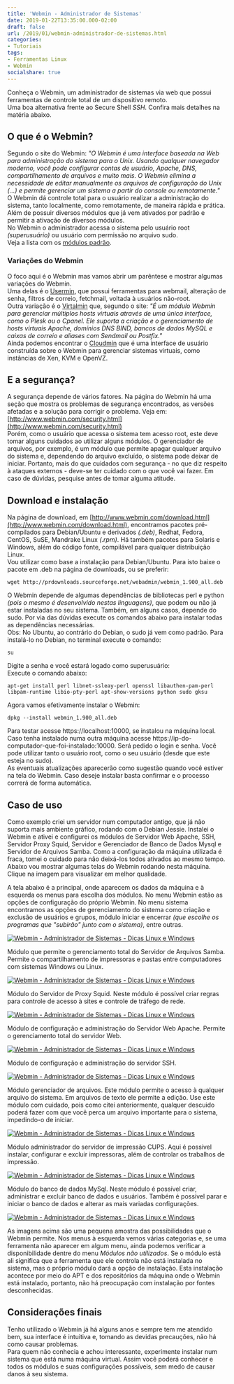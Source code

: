 ```yaml
---
title: 'Webmin - Administrador de Sistemas'
date: 2019-01-22T13:35:00.000-02:00
draft: false
url: /2019/01/webmin-administrador-de-sistemas.html
categories:
- Tutoriais
tags: 
- Ferramentas Linux
- Webmin
socialshare: true
---
```


Conheça o Webmin, um administrador de sistemas via web que possui ferramentas de controle total de um dispositivo remoto.  
Uma boa alternativa frente ao Secure Shell _SSH_. Confira mais detalhes na matéria abaixo.

<!--more--> 

## O que é o Webmin?

Segundo o site do Webmin: _"O Webmin é uma interface baseada na Web para administração do sistema para o Unix. Usando qualquer navegador moderno, você pode configurar contas de usuário, Apache, DNS, compartilhamento de arquivos e muito mais. O Webmin elimina a necessidade de editar manualmente os arquivos de configuração do Unix (...) e permite gerenciar um sistema a partir do console ou remotamente."_  
O Webmin dá controle total para o usuário realizar a administração do sistema, tanto localmente, como remotamente, de maneira rápida e prática. Além de possuir diversos módulos que já vem ativados por padrão e permitir a ativação de diversos módulos.  
No Webmin o administrador acessa o sistema pelo usuário root _(superusuário)_ ou usuário com permissão no arquivo sudo.  
Veja a lista com os [módulos padrão](http://www.webmin.com/standard.html).  
  
### Variações do Webmin

O foco aqui é o Webmin mas vamos abrir um parêntese e mostrar algumas variações do Webmin.  
Uma delas é o [Usermin](http://www.webmin.com/usermin.html), que possui ferramentas para webmail, alteração de senha, filtros de correio, fetchmail, voltada à usuários não-root.  
Outra variação é o [Virtalmin](http://www.webmin.com/virtualmin.html) que, segundo o site: _"É um módulo Webmin para gerenciar múltiplos hosts virtuais através de uma única interface, como o Plesk ou o Cpanel. Ele suporta a criação e o gerenciamento de hosts virtuais Apache, domínios DNS BIND, bancos de dados MySQL e caixas de correio e aliases com Sendmail ou Postfix."_  
Ainda podemos encontrar o [Cloudmin](http://www.webmin.com/cloudmin.html) que é uma interface de usuário construída sobre o Webmin para gerenciar sistemas virtuais, como instâncias de Xen, KVM e OpenVZ.  
  
## E a segurança?

  
A segurança depende de vários fatores. Na página do Webmin há uma seção que mostra os problemas de segurança encontrados, as versões afetadas e a solução para corrigir o problema. Veja em: [http://www.webmin.com/security.html](http://www.webmin.com/security.html)  
Porém, como o usuário que acessa o sistema tem acesso root, este deve tomar alguns cuidados ao utilizar alguns módulos. O gerenciador de arquivos, por exemplo, é um módulo que permite apagar qualquer arquivo do sistema e, dependendo do arquivo excluído, o sistema pode deixar de iniciar. Portanto, mais do que cuidados com segurança - no que diz respeito à ataques externos - deve-se ter cuidado com o que você vai fazer. Em caso de dúvidas, pesquise antes de tomar alguma atitude.  

## Download e instalação
  
Na página de download, em [http://www.webmin.com/download.html](http://www.webmin.com/download.html), encontramos pacotes pré-compilados para Debian/Ubuntu e derivados _(.deb)_, Redhat, Fedora, CentOS, SuSE, Mandrake Linux _(.rpm)_. Há também pacotes para Solaris e Windows, além do código fonte, compilável para qualquer distribuição Linux.  
Vou utilizar como base a instalação para Debian/Ubuntu. Para isto baixe o pacote em .deb na página de downloads, ou se preferir:  
  

`wget http://prdownloads.sourceforge.net/webadmin/webmin_1.900_all.deb`

  
O Webmin depende de algumas dependências de bibliotecas perl e python _(pois o mesmo é desenvolvido nestas linguagens)_, que podem ou não já estar instaladas no seu sistema. Também, em alguns casos, depende do sudo. Por via das dúvidas execute os comandos abaixo para instalar todas as dependências necessárias.  
Obs: No Ubuntu, ao contrário do Debian, o sudo já vem como padrão. Para instalá-lo no Debian, no terminal execute o comando:  
  
`su`

Digite a senha e você estará logado como superusuário:  
Execute o comando abaixo:  
  
`apt-get install perl libnet-ssleay-perl openssl libauthen-pam-perl libpam-runtime libio-pty-perl apt-show-versions python sudo gksu`

Agora vamos efetivamente instalar o Webmin:  
  
`dpkg --install webmin_1.900_all.deb`

  
Para testar acesse https://localhost:10000, se instalou na máquina local. Caso tenha instalado numa outra máquina acesse https://ip-do-computador-que-foi-instalado:10000. Será pedido o login e senha. Você pode utilizar tanto o usuário root, como o seu usuário (desde que este esteja no sudo).  
As eventuais atualizações aparecerão como sugestão quando você estiver na tela do Webmin. Caso deseje instalar basta confirmar e o processo correrá de forma automática.  
  

## Caso de uso

  
Como exemplo criei um servidor num computador antigo, que já não suporta mais ambiente gráfico, rodando com o Debian Jessie. Instalei o Webmin e ativei e configurei os módulos de Servidor Web Apache, SSH, Servidor Proxy Squid, Servidor e Gerenciador de Banco de Dados Mysql e Servidor de Arquivos Samba. Como a configuração da máquina utilizada é fraca, tomei o cuidado para não deixá-los todos ativados ao mesmo tempo. Abaixo vou mostrar algumas telas do Webmin rodando nesta máquina. Clique na imagem para visualizar em melhor qualidade.

A tela abaixo é a principal, onde aparecem os dados da máquina e à esquerda os menus para escolha dos módulos. No menu Webmin estão as opções de configuração do próprio Webmin. No menu sistema encontramos as opções de gerenciamento do sistema como criação e exclusão de usuários e grupos, módulo iniciar e encerrar _(que escolhe os programas que "subirão" junto com o sistema)_, entre outras.  
  
[![Webmin - Administrador de Sistemas - Dicas Linux e Windows](https://1.bp.blogspot.com/-2NsxQoZx648/XEZ8HuqdD1I/AAAAAAAAKLk/v292yJJX23Mqg6dIhB4rOxbDdk71nnVegCPcBGAYYCw/s640/Captura%2Bde%2Btela%2Bde%2B2019-01-09%2B23-52-06.png "Webmin - Administrador de Sistemas - Dicas Linux e Windows")](https://1.bp.blogspot.com/-2NsxQoZx648/XEZ8HuqdD1I/AAAAAAAAKLk/v292yJJX23Mqg6dIhB4rOxbDdk71nnVegCPcBGAYYCw/s1600/Captura%2Bde%2Btela%2Bde%2B2019-01-09%2B23-52-06.png)

  
Módulo que permite o gerenciamento total do Servidor de Arquivos Samba. Permite o compartilhamento de impressoras e pastas entre computadores com sistemas Windows ou Linux.  
  

[![Webmin - Administrador de Sistemas - Dicas Linux e Windows](https://3.bp.blogspot.com/-fiI4J-VslWw/XEZ8IKrzMxI/AAAAAAAAKLc/qWbZ4nnECi0LWSK0Ju4CT886phPrSn_AgCPcBGAYYCw/s640/Captura%2Bde%2Btela%2Bde%2B2019-01-09%2B23-55-58.png "Webmin - Administrador de Sistemas - Dicas Linux e Windows")](https://3.bp.blogspot.com/-fiI4J-VslWw/XEZ8IKrzMxI/AAAAAAAAKLc/qWbZ4nnECi0LWSK0Ju4CT886phPrSn_AgCPcBGAYYCw/s1600/Captura%2Bde%2Btela%2Bde%2B2019-01-09%2B23-55-58.png)

  
Módulo do Servidor de Proxy Squid. Neste módulo é possível criar regras para controle de acesso à sites e controle de tráfego de rede.  

[![Webmin - Administrador de Sistemas - Dicas Linux e Windows](https://2.bp.blogspot.com/-Og1qyH4d5Mc/XEZ8IkGfJZI/AAAAAAAAKLM/1NHzdaLyrLkNgUp0Bqym3kP_-M4tleK9QCPcBGAYYCw/s640/Captura%2Bde%2Btela%2Bde%2B2019-01-09%2B23-57-06.png "Webmin - Administrador de Sistemas - Dicas Linux e Windows")](https://2.bp.blogspot.com/-Og1qyH4d5Mc/XEZ8IkGfJZI/AAAAAAAAKLM/1NHzdaLyrLkNgUp0Bqym3kP_-M4tleK9QCPcBGAYYCw/s1600/Captura%2Bde%2Btela%2Bde%2B2019-01-09%2B23-57-06.png)

  
Módulo de configuração e administração do Servidor Web Apache. Permite o gerenciamento total do servidor Web.  

[![Webmin - Administrador de Sistemas - Dicas Linux e Windows](https://4.bp.blogspot.com/-thqqxk7DA1Q/XEZ8IvNHYSI/AAAAAAAAKLQ/1Na6E9DPwSo9jmXtdAwGJOsbhLfVwCWYwCPcBGAYYCw/s640/Captura%2Bde%2Btela%2Bde%2B2019-01-09%2B23-57-31.png "Webmin - Administrador de Sistemas - Dicas Linux e Windows")](https://4.bp.blogspot.com/-thqqxk7DA1Q/XEZ8IvNHYSI/AAAAAAAAKLQ/1Na6E9DPwSo9jmXtdAwGJOsbhLfVwCWYwCPcBGAYYCw/s1600/Captura%2Bde%2Btela%2Bde%2B2019-01-09%2B23-57-31.png)

  
Módulo de configuração e administração do servidor SSH.  

[![Webmin - Administrador de Sistemas - Dicas Linux e Windows](https://4.bp.blogspot.com/-H1weQr_ON5o/XEZ8I6p6SGI/AAAAAAAAKLU/DVg391HEW88x7169IPWEQNTUzSsnKeE0QCPcBGAYYCw/s640/Captura%2Bde%2Btela%2Bde%2B2019-01-09%2B23-57-46.png "Webmin - Administrador de Sistemas - Dicas Linux e Windows")](https://4.bp.blogspot.com/-H1weQr_ON5o/XEZ8I6p6SGI/AAAAAAAAKLU/DVg391HEW88x7169IPWEQNTUzSsnKeE0QCPcBGAYYCw/s1600/Captura%2Bde%2Btela%2Bde%2B2019-01-09%2B23-57-46.png)

  
Módulo gerenciador de arquivos. Este módulo permite o acesso à qualquer arquivo do sistema. Em arquivos de texto ele permite a edição. Use este módulo com cuidado, pois como citei anteriormente, qualquer descuido poderá fazer com que você perca um arquivo importante para o sistema, impedindo-o de iniciar.  

[![Webmin - Administrador de Sistemas - Dicas Linux e Windows](https://2.bp.blogspot.com/-UI4y--bG7sU/XEZ8KZgSD5I/AAAAAAAAKLg/2-SMiAITEIgdjQONaLX3IQHtc23SXW8zwCPcBGAYYCw/s640/Captura%2Bde%2Btela%2Bde%2B2019-01-09%2B23-58-58.png "Webmin - Administrador de Sistemas - Dicas Linux e Windows")](https://2.bp.blogspot.com/-UI4y--bG7sU/XEZ8KZgSD5I/AAAAAAAAKLg/2-SMiAITEIgdjQONaLX3IQHtc23SXW8zwCPcBGAYYCw/s1600/Captura%2Bde%2Btela%2Bde%2B2019-01-09%2B23-58-58.png)

  
Módulo administrador do servidor de impressão CUPS. Aqui é possível instalar, configurar e excluir impressoras, além de controlar os trabalhos de impressão.  

[![Webmin - Administrador de Sistemas - Dicas Linux e Windows](https://3.bp.blogspot.com/-q8FdQnHrU6Y/XEZ8MfUVy0I/AAAAAAAAKLY/wupgSNXUk3IwfvzZct2Bj96ijOT2CGHOwCPcBGAYYCw/s640/Captura%2Bde%2Btela%2Bde%2B2019-01-10%2B00-02-01.png "Webmin - Administrador de Sistemas - Dicas Linux e Windows")](https://3.bp.blogspot.com/-q8FdQnHrU6Y/XEZ8MfUVy0I/AAAAAAAAKLY/wupgSNXUk3IwfvzZct2Bj96ijOT2CGHOwCPcBGAYYCw/s1600/Captura%2Bde%2Btela%2Bde%2B2019-01-10%2B00-02-01.png)

  
Módulo do banco de dados MySql. Neste módulo é possível criar, administrar e excluir banco de dados e usuários. Também é possível parar e iniciar o banco de dados e alterar as mais variadas configurações.  

[![Webmin - Administrador de Sistemas - Dicas Linux e Windows](https://2.bp.blogspot.com/-diXgK3B8JXc/XEZ8IZdr5TI/AAAAAAAAKLk/EJh68SZ4TGU4ND_nPdV3r8PczuXkoZ82wCPcBGAYYCw/s640/Captura%2Bde%2Btela%2Bde%2B2019-01-09%2B23-56-37.png "Webmin - Administrador de Sistemas - Dicas Linux e Windows")](https://2.bp.blogspot.com/-diXgK3B8JXc/XEZ8IZdr5TI/AAAAAAAAKLk/EJh68SZ4TGU4ND_nPdV3r8PczuXkoZ82wCPcBGAYYCw/s1600/Captura%2Bde%2Btela%2Bde%2B2019-01-09%2B23-56-37.png)


As imagens acima são uma pequena amostra das possibilidades que o Webmin permite. Nos menus à esquerda vemos várias categorias e, se uma ferramenta não aparecer em algum menu, ainda podemos verificar a disponibilidade dentre do menu _Módulos não utilizados_. Se o módulo está ali significa que a ferramenta que ele controla não está instalada no sistema, mas o próprio módulo dará a opção de instalação. Esta instalação acontece por meio do APT e dos repositórios da máquina onde o Webmin está instalado, portanto, não há preocupação com instalação por fontes desconhecidas.  
  
## Considerações finais

Tenho utilizado o Webmin já há alguns anos e sempre tem me atendido bem, sua interface é intuitiva e, tomando as devidas precauções, não há como causar problemas.  
Para quem não conhecia e achou interessante, experimente instalar num sistema que está numa máquina virtual. Assim você poderá conhecer e todos os módulos e suas configurações possíveis, sem medo de causar danos à seu sistema.
